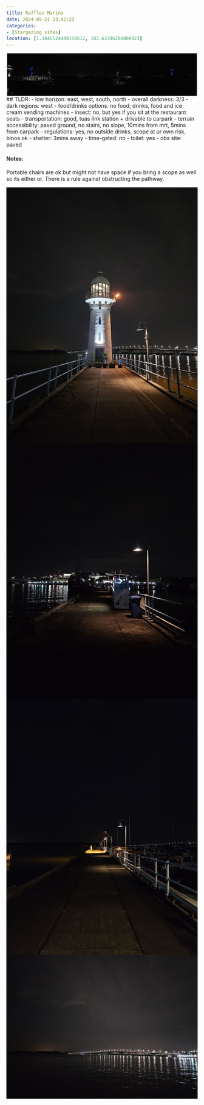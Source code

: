 ```yaml
---
title: Raffles Marina
date: 2024-05-21 23:42:23
categories: 
- [Stargazing sites]
location: [1.3445524400150612, 103.63396206008923]
---
```

<!DOCTYPE html>
<html lang="en">
<head>
    <meta charset="UTF-8">
    <meta name="viewport" content="width=device-width, initial-scale=1.0">
    <title>RafflesMarina</title>
    <style>
        .gallery-page {
            display: flex;
            justify-content: center;
            align-items: center;
            flex-direction: column;
            margin: 0px;
        }
        .gallery-list {
            display: flex;
            flex-wrap: wrap;
            justify-content: center;
        }
        .gallery-column {
            flex: 1;
            max-width: 500px;
            margin: 0px;
        }
        .gallery-item {
            position: relative;
            overflow: hidden;
        }
        .gallery-item img {
            width: 100%;
            height: auto;
            display: block;
        }
        .gallery-item a {
            display: block;
            text-decoration: none;
            color: inherit;
        }
    </style>
</head>
<body>
    <div class="gallery-page">
        <div class="gallery-list">
            <div class="gallery-column">
                <div class="gallery-item">
                    <a href="Clouds">
                        <img src="RafflesMarina/img/paranoma.jpg" alt="Paranoma">
                    </a>
                </div>
            </div>
        </div>
    </div>
</body>
</html>
## TLDR:
- low horizon: east, west, south, north
- overall darkness: 3/3
- dark regions: west
- food/drinks options: no food; drinks, food and ice cream vending machines
- insect: no, but yes if you sit at the restaurant seats 
- transportation: good, tuas link station + drivable to carpark
- terrain accessibility: paved ground, no stairs, no slope, 10mins from mrt, 5mins from carpark
- regulations: yes, no outside drinks, scope at ur own risk, binos ok
- shelter: 3mins away
- time-gated: no
- toilet: yes
- obs site: paved



#### Notes:
Portable chairs are ok but might not have space if you bring a scope as well so its either or. There is a rule against obstructing the pathway.

<!DOCTYPE html>
<html lang="en">
<head>
    <meta charset="UTF-8">
    <meta name="viewport" content="width=device-width, initial-scale=1.0">
    <title>Clouds</title>
    <style>
        .gallery-container {
            display: flex;
            flex-wrap: wrap;
            justify-content: space-between;
        }
        .gallery-item {
            flex: 0 0 50%;
            margin-bottom: 0px; /* Adjust margin as needed */
        }
        @media (max-width: 992px) {
            .gallery-item {
                flex: 0 0 100%; /* Make each item take up full width on smaller screens */
            }
        }
    </style>
</head>
<body>
    <div class="gallery-container">
        <div class="gallery-item">
            <a href="RafflesMarina/img/lighthouse.jpg" target="_blank"><img src="RafflesMarina/img/lighthouse.jpg" alt="lighthouse"></a>
        </div>
        <div class="gallery-item">
            <a href="RafflesMarina/img/walkway1.jpg" target="_blank"><img src="RafflesMarina/img/walkway1.jpg" alt="walkway1"></a>
        </div>
        <div class="gallery-item">
            <a href="RafflesMarina/img/walkway2.jpg" target="_blank"><img src="RafflesMarina/img/walkway2.jpg" alt="walkway2"></a>
        </div>
        <div class="gallery-item">
            <a href="RafflesMarina/img/causeway.jpg" target="_blank"><img src="RafflesMarina/img/causeway.jpg" alt="causeway"></a>
        </div>
    </div>
</body>
</html>
